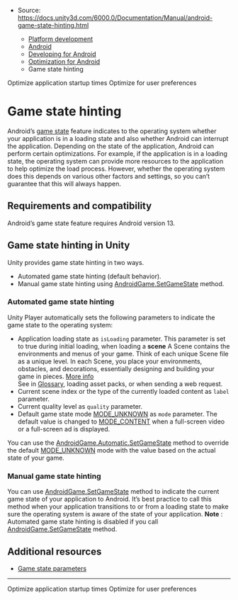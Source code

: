 * Source: https://docs.unity3d.com/6000.0/Documentation/Manual/android-game-state-hinting.html

  * [Platform development ](https://docs.unity3d.com/6000.0/Documentation/Manual/PlatformSpecific.html)
  * [Android](https://docs.unity3d.com/6000.0/Documentation/Manual/android.html)
  * [Developing for Android](https://docs.unity3d.com/6000.0/Documentation/Manual/android-developing.html)
  * [Optimization for Android](https://docs.unity3d.com/6000.0/Documentation/Manual/android-optimization.html)
  * Game state hinting


[](https://docs.unity3d.com/6000.0/Documentation/Manual/android-optimize-application-startup.html)
Optimize application startup times
[](https://docs.unity3d.com/6000.0/Documentation/Manual/android-optimize-for-user-preferences.html)
Optimize for user preferences
# Game state hinting
Android’s [game state](https://developer.android.com/reference/android/app/GameState) feature indicates to the operating system whether your application is in a loading state and also whether Android can interrupt the application. Depending on the state of the application, Android can perform certain optimizations. For example, if the application is in a loading state, the operating system can provide more resources to the application to help optimize the load process. However, whether the operating system does this depends on various other factors and settings, so you can’t guarantee that this will always happen.
## Requirements and compatibility
Android’s game state feature requires Android version 13.
## Game state hinting in Unity
Unity provides game state hinting in two ways.
  * Automated game state hinting (default behavior).
  * Manual game state hinting using [AndroidGame.SetGameState](https://docs.unity3d.com/6000.0/Documentation/ScriptReference/Android.AndroidGame.SetGameState.html) method.


### Automated game state hinting
Unity Player automatically sets the following parameters to indicate the game state to the operating system:
  * Application loading state as `isLoading` parameter. This parameter is set to true during initial loading, when loading a **scene** A Scene contains the environments and menus of your game. Think of each unique Scene file as a unique level. In each Scene, you place your environments, obstacles, and decorations, essentially designing and building your game in pieces. [More info](https://docs.unity3d.com/6000.0/Documentation/Manual/CreatingScenes.html)  
See in [Glossary](https://docs.unity3d.com/6000.0/Documentation/Manual/Glossary.html#Scene), loading asset packs, or when sending a web request.
  * Current scene index or the type of the currently loaded content as `label` parameter.
  * Current quality level as `quality` parameter.
  * Default game state mode [MODE_UNKNOWN](https://developer.android.com/reference/android/app/GameState#MODE_UNKNOWN) as `mode` parameter. The default value is changed to [MODE_CONTENT](https://developer.android.com/reference/android/app/GameState#MODE_CONTENT) when a full-screen video or a full-screen ad is displayed.


You can use the [AndroidGame.Automatic.SetGameState](https://docs.unity3d.com/6000.0/Documentation/ScriptReference/Android.AndroidGame.Automatic.SetGameState.html) method to override the default [MODE_UNKNOWN](https://developer.android.com/reference/android/app/GameState#MODE_UNKNOWN) mode with the value based on the actual state of your game. 
### Manual game state hinting
You can use [AndroidGame.SetGameState](https://docs.unity3d.com/6000.0/Documentation/ScriptReference/Android.AndroidGame.SetGameState.html) method to indicate the current game state of your application to Android. It’s best practice to call this method when your application transitions to or from a loading state to make sure the operating system is aware of the state of your application.
**Note** : Automated game state hinting is disabled if you call [AndroidGame.SetGameState](https://docs.unity3d.com/6000.0/Documentation/ScriptReference/Android.AndroidGame.SetGameState.html) method.
## Additional resources
  * [Game state parameters](https://developer.android.com/reference/android/app/GameState#GameState\(boolean,%20int,%20int,%20int\))


* * *
[](https://docs.unity3d.com/6000.0/Documentation/Manual/android-optimize-application-startup.html)
Optimize application startup times
[](https://docs.unity3d.com/6000.0/Documentation/Manual/android-optimize-for-user-preferences.html)
Optimize for user preferences
